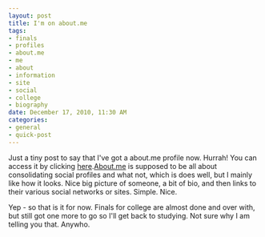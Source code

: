 ```yaml
--- 
layout: post
title: I'm on about.me
tags: 
- finals
- profiles
- about.me
- me
- about
- information
- site
- social
- college
- biography
date: December 17, 2010, 11:30 AM
categories: 
- general
- quick-post
---
```

Just a tiny post to say that I've got a about.me profile now. Hurrah! You can access it by clicking [here](http://about.me/tannerld).[About.me](http://about.me/) is supposed to be all about consolidating social profiles and what not, which is does well, but I mainly like how it looks. Nice big picture of someone, a bit of bio, and then links to their various social networks or sites. Simple. Nice.

Yep - so that is it for now. Finals for college are almost done and over with, but still got one more to go so I'll get back to studying. Not sure why I am telling you that. Anywho.
